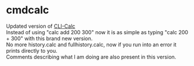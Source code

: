 # cmdcalc
Updated version of [CLI-Calc](https://github.com/mattqze/clicalc)<br>
Instead of using "calc add 200 300" now it is as simple as typing "calc 200 + 300" with this brand new version.<br>
No more history.calc and fullhistory.calc, now if you run into an error it prints directly to you.<br>
Comments describing what I am doing are also present in this version.<br>
